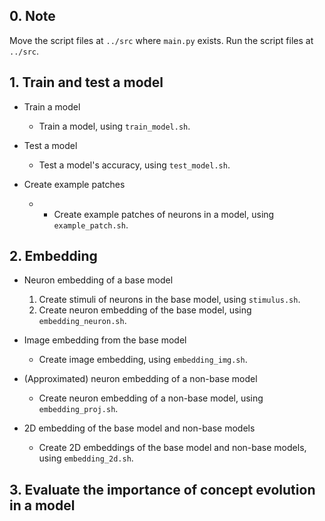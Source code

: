 ## 0. Note
Move the script files at `../src` where `main.py` exists. 
Run the script files at `../src`.

## 1. Train and test a model
- Train a model
    - Train a model, using `train_model.sh`.

- Test a model
    - Test a model's accuracy, using `test_model.sh`.

- Create example patches 
    - - Create example patches of neurons in a model, using `example_patch.sh`.

## 2. Embedding

- Neuron embedding of a base model
    1. Create stimuli of neurons in the base model, using `stimulus.sh`.
    2. Create neuron embedding of the base model, using `embedding_neuron.sh`.

- Image embedding from the base model
    - Create image embedding, using `embedding_img.sh`.

- (Approximated) neuron embedding of a non-base model
    - Create neuron embedding of a non-base model, using `embedding_proj.sh`.

- 2D embedding of the base model and non-base models
    - Create 2D embeddings of the base model and non-base models, using `embedding_2d.sh`.

## 3. Evaluate the importance of concept evolution in a model